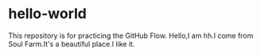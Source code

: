 # hello-world
This repository is for practicing the GitHub Flow.
Hello,I am hh.I come from Soul Farm.It's a beautiful place.I like it.
